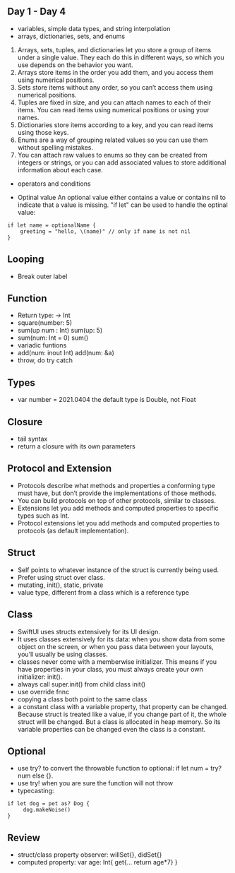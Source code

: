 ## Day 1 - Day 4
*  variables, simple data types, and string interpolation
*  arrays, dictionaries, sets, and enums

1. Arrays, sets, tuples, and dictionaries let you store a group of items under a single value. They each do this in different ways, so which you use depends on the behavior you want.
2. Arrays store items in the order you add them, and you access them using numerical positions.
3. Sets store items without any order, so you can’t access them using numerical positions.
4. Tuples are fixed in size, and you can attach names to each of their items. You can read items using numerical positions or using your names.
5. Dictionaries store items according to a key, and you can read items using those keys.
6. Enums are a way of grouping related values so you can use them without spelling mistakes.
7. You can attach raw values to enums so they can be created from integers or strings, or you can add associated values to store additional information about each case.
* operators and conditions

* Optinal value
An optional value either contains a value or contains nil to indicate that a value is missing. "if let" can be used to handle the optinal value:
```
if let name = optionalName {
    greeting = "hello, \(name)" // only if name is not nil
} 
```
## Looping
* Break outer label

## Function
* Return type: -> Int
* square(number: 5)
* sum(up num : Int) sum(up: 5)
* sum(num: Int = 0) sum()
* variadic funtions
* add(num: inout Int) add(num: &a)
* throw, do try catch 

## Types
* var number = 2021.0404 the default type is Double, not Float

## Closure
* tail syntax
* return a closure with its own parameters

## Protocol and Extension
* Protocols describe what methods and properties a conforming type must have, but don’t provide the implementations of those methods.
* You can build protocols on top of other protocols, similar to classes.
* Extensions let you add methods and computed properties to specific types such as Int.
* Protocol extensions let you add methods and computed properties to protocols (as default implementation).

## Struct
* Self points to whatever instance of the struct is currently being used.
* Prefer using struct over class.
* mutating, init(), static, private
* value type, different from a class which is a reference type

## Class
* SwiftUI uses structs extensively for its UI design.
* It uses classes extensively for its data: when you show data from some object on the screen, or when you pass data between your layouts, you’ll usually be using classes.
* classes never come with a memberwise initializer. This means if you have properties in your class, you must always create your own initializer: init().
* always call super.init() from child class init()
* use override fnnc
* copying a class both point to the same class
* a constant class with a variable property, that property can be changed. Because struct is treated like a value, if you change part of it, the whole struct will be changed. But a class is allocated in heap memory. So its variable properties can be changed even the class is a constant.

## Optional
* use try? to convert the throwable function to optional: if let num = try? num else {}.
* use try! when you are sure the function will not throw
* typecasting: 
```
if let dog = pet as? Dog {
     dog.makeNoise()
}
```
## Review
* struct/class property observer: willSet{}, didSet{}
* computed property: var age: Int{ get{... return age*7} }
